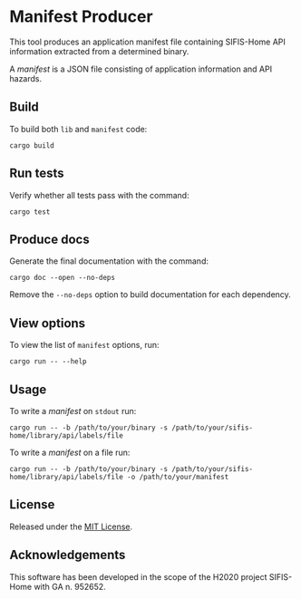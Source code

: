 # Manifest Producer

This tool produces an application manifest file containing
SIFIS-Home API information extracted from a determined binary.

A *manifest* is a JSON file consisting of application information and
API hazards.

## Build

To build both `lib` and `manifest` code:

```
cargo build
```

## Run tests

Verify whether all tests pass with the command:

```
cargo test
```

## Produce docs

Generate the final documentation with the command:

```
cargo doc --open --no-deps
```

Remove the `--no-deps` option to build documentation for each dependency.

## View options

To view the list of `manifest` options, run:

```
cargo run -- --help
```

## Usage

To write a *manifest* on `stdout` run:

```
cargo run -- -b /path/to/your/binary -s /path/to/your/sifis-home/library/api/labels/file
```

To write a *manifest* on a file run:

```
cargo run -- -b /path/to/your/binary -s /path/to/your/sifis-home/library/api/labels/file -o /path/to/your/manifest
```

## License

Released under the [MIT License](LICENSE).

## Acknowledgements

This software has been developed in the scope of the H2020 project SIFIS-Home with GA n. 952652.

